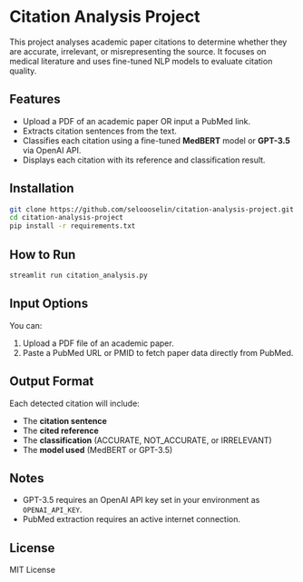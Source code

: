 
# Citation Analysis Project

This project analyses academic paper citations to determine whether they are accurate, irrelevant, or misrepresenting the source. It focuses on medical literature and uses fine-tuned NLP models to evaluate citation quality.

## Features
- Upload a PDF of an academic paper OR input a PubMed link.
- Extracts citation sentences from the text.
- Classifies each citation using a fine-tuned **MedBERT** model or **GPT-3.5** via OpenAI API.
- Displays each citation with its reference and classification result.

## Installation

```bash
git clone https://github.com/seloooselin/citation-analysis-project.git
cd citation-analysis-project
pip install -r requirements.txt
```

## How to Run

```bash
streamlit run citation_analysis.py
```

## Input Options

You can:
1. Upload a PDF file of an academic paper.
2. Paste a PubMed URL or PMID to fetch paper data directly from PubMed.

## Output Format

Each detected citation will include:
- The **citation sentence**
- The **cited reference**
- The **classification** (ACCURATE, NOT_ACCURATE, or IRRELEVANT)
- The **model used** (MedBERT or GPT-3.5)

## Notes

- GPT-3.5 requires an OpenAI API key set in your environment as `OPENAI_API_KEY`.
- PubMed extraction requires an active internet connection.

## License

MIT License
